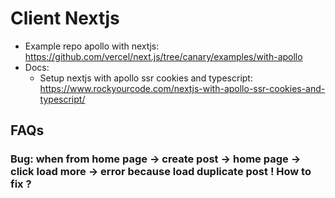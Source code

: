 # Client Nextjs 

- Example repo apollo with nextjs: https://github.com/vercel/next.js/tree/canary/examples/with-apollo
- Docs:
  - Setup nextjs with apollo ssr cookies and typescript: https://www.rockyourcode.com/nextjs-with-apollo-ssr-cookies-and-typescript/ 

## FAQs

### Bug: when from home page -> create post -> home page -> click load more -> error because load duplicate post ! How to fix ?